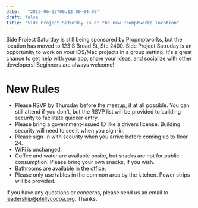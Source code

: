 ```yaml
---
date:	"2019-06-23T00:12:00-04:00"
draft: false	
title: "Side Project Saturday is at the new Promptworks location"
---
```


Side Project Saturday is still being sponsored by Propmptworks, but the location has moved to 123 S Broad St, Ste 2400.
Side Project Satruday is an opportunity to work on your iOS/Mac projects in a group setting. It's a great chance to get help 
with your app, share your ideas, and socialize with other developers! Beginners are always welcome!

# New Rules

- Please RSVP by Thursday before the meetup, if at all possible. You can still attend if you don't, but the RSVP list will be provided to building security to facilitate quicker entry.
- Please bring a government-issued ID like a drivers license. Building security will need to see it when you sign-in.
- Please sign-in with security when you arrive before coming up to floor 24.
- WiFi is unchanged.
- Coffee and water are available onsite, but snacks are not for public consumption. Please bring your own snacks, if you wish.
- Bathrooms are available in the office.
- Please only use tables in the common area by the kitchen. Power strips will be provided.

If you have any questions or concerns, please send us an email to leadership@phillycocoa.org. Thanks.

